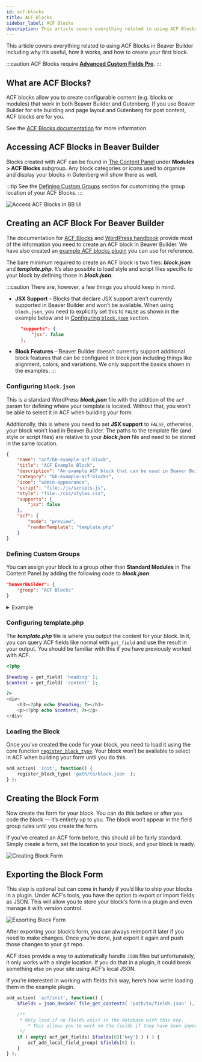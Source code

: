 ```yaml
---
id: acf-blocks
title: ACF Blocks
sidebar_label: ACF Blocks
description: This article covers everything related to using ACF Blocks in Beaver Builder including why it’s useful, how it works, and how to create your first block.
---
```


This article covers everything related to using ACF Blocks in Beaver Builder including why it’s useful, how it works, and how to create your first block.

:::caution
ACF Blocks require **[Advanced Custom Fields Pro](https://www.advancedcustomfields.com/pro/)**.
:::

## What are ACF Blocks?

ACF blocks allow you to create configurable content (e.g. blocks or modules) that work in both Beaver Builder and Gutenberg. If you use Beaver Builder for site building and page layout and Gutenberg for post content, ACF blocks are for you.

See the [ACF Blocks documentation](https://www.advancedcustomfields.com/resources/blocks/) for more information.

## Accessing ACF Blocks in Beaver Builder

Blocks created with ACF can be found in [The Content Panel](/beaver-builder/getting-started/bb-editor-basics/user-interface.md#8-14-content-panel) under **Modules > ACF Blocks** subgroup. Any block categories or icons used to organize and display your blocks in Gutenberg will show there as well.

:::tip
See the [Defining Custom Groups](#defining-custom-groups) section for customizing the group location of your ACF Blocks.
:::

![Access ACF Blocks in BB UI](/img/beaver-builder/developer--acf-blocks--1.jpg)

## Creating an ACF Block For Beaver Builder

The documentation for [ACF Blocks](https://www.advancedcustomfields.com/resources/blocks/) and [WordPress handbook](https://developer.wordpress.org/block-editor/reference-guides/block-api/block-metadata/) provide most of the information you need to create an ACF block in Beaver Builder. We have also created an [example ACF blocks plugin](https://github.com/beaverbuilder/bb-example-acf-blocks) you can use for reference.

The bare minimum required to create an ACF block is two files: ***block.json*** and ***template.php***. It’s also possible to load style and script files specific to your block by defining those in ***block.json***.

:::caution
There are, however, a few things you should keep in mind.

* **JSX Support** – Blocks that declare JSX support aren’t currently supported in Beaver Builder and won’t be available. When using `block.json`, you need to explicitly set this to `FALSE` as shown in the example below and in [Configuring `block.json`](#configuring-blockjson) section.

  ```json
	"supports": {
		"jsx": false
	},
	```

* **Block Features** – Beaver Builder doesn’t currently support additional block features that can be configured in block.json including things like alignment, colors, and variations. We only support the basics shown in the examples.
:::

### Configuring `block.json`

This is a standard WordPress ***block.json*** file with the addition of the `acf` param for defining where your template is located. Without that, you won’t be able to select it in ACF when building your form.

Additionally, this is where you need to set **JSX support** to `FALSE`, otherwise, your block won’t load in Beaver Builder. The paths to the template file (and style or script files) are relative to your ***block.json*** file and need to be stored in the same location.

```json
{
	"name": "acf/bb-example-acf-block",
	"title": "ACF Example Block",
	"description": "An example ACF block that can be used in Beaver Builder.",
	"category": "bb-example-acf-blocks",
	"icon": "admin-appearance",
	"script": "file:./js/scripts.js",
	"style": "file:./css/styles.css",
	"supports": {
		"jsx": false
	},
	"acf": {
		"mode": "preview",
		"renderTemplate": "template.php"
	}
}
```

### Defining Custom Groups

You can assign your block to a group other than **Standard Modules** in The Content Panel by adding the following code to ***block.json***.

```json
"beaverBuilder": {
	"group": "ACF Blocks"
}
```

<details>
	<summary>Example</summary>

```json
{
	"name": "acf/bb-example-acf-block",
	"title": "ACF Example Block",
	"description": "An example ACF block that can be used in Beaver Builder.",
	"category": "bb-example-acf-blocks",
	"icon": "admin-appearance",
	"script": "file:./js/scripts.js",
	"style": "file:./css/styles.css",
	"supports": {
		"jsx": false
	},
	"acf": {
		"mode": "preview",
		"renderTemplate": "template.php"
	}
	// highlight-start
	"beaverBuilder": {
		"group": "ACF Blocks"
	}
	// highlight-end
}
```

</details>

### Configuring template.php

The ***template.php*** file is where you output the content for your block. In it, you can query ACF fields like normal with `get_field` and use the result in your output. You should be familiar with this if you have previously worked with ACF.

```php
<?php

$heading = get_field( 'heading' );
$content = get_field( 'content' );

?>
<div>
	<h3><?php echo $heading; ?></h3>
	<p><?php echo $content; ?></p>
</div>
```

### Loading the Block

Once you’ve created the code for your block, you need to load it using the core function [`register_block_type`](https://developer.wordpress.org/reference/functions/register_block_type/). Your block won’t be available to select in ACF when building your form until you do this.

```php
add_action( 'init', function() {
	register_block_type( 'path/to/block.json' );
} );
```

## Creating the Block Form

Now create the form for your block. You can do this before or after you code the block — it’s entirely up to you. The block won’t appear in the field group rules until you create the form.

If you’ve created an ACF form before, this should all be fairly standard. Simply create a form, set the location to your block, and your block is ready.

![Creating Block Form](/img/beaver-builder/developer--acf-blocks--3.jpg)

## Exporting the Block Form

This step is optional but can come in handy if you’d like to ship your blocks in a plugin. Under ACF’s tools, you have the option to export or import fields as JSON. This will allow you to store your block’s form in a plugin and even manage it with version control.

![Exporting Block Form](/img/beaver-builder/developer--acf-blocks--4.jpg)

After exporting your block’s form, you can always reimport it later if you need to make changes. Once you’re done, just export it again and push those changes to your git repo.

ACF does provide a way to automatically handle `JSON` files but unfortunately, it only works with a single location. If you do that in a plugin, it could break something else on your site using ACF’s local JSON.

If you’re interested in working with fields this way, here’s how we’re loading them in the example plugin.

```php
add_action( 'acf/init', function() {
	$fields = json_decode( file_get_contents( 'path/to/fields.json' ), 1 );

	/**
	 * Only load if no fields exist in the database with this key.
		* This allows you to work on the fields if they have been imported.
	 */
	if ( empty( acf_get_fields( $fields[0]['key'] ) ) ) {
		acf_add_local_field_group( $fields[0] );
	}
} );
```
